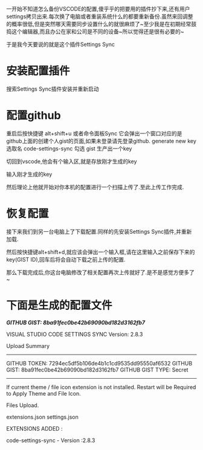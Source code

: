 一开始不知道怎么备份VSCODE的配置,傻乎乎的把要用的插件抄下来,还有用户settings拷贝出来.每次换了电脑或者重装系统什么的都要重新备份.虽然来回调整的概率很低,但是突然哪天需要同步设置什么的就很麻烦了~至少我是在初期经常鼓捣这个编辑器,而且办公在家和公司是不同的设备~所以觉得还是很有必要的~

于是我今天要说的就是这个插件Settings Sync

# 安装配置插件
搜索Settings Sync插件安装并重新启动
# 配置github
重启后按快捷键 alt+shift+u 或者命令面板Sync
它会弹出一个窗口对应的是github上面的创建个人gist的页面,如果未登录请先登录github.
 generate new key
 选取名 code-settings-sync
 勾选 gist
生产出一个key

切回到vscode,他会有个输入区,就是存放刚才生成的key

输入刚才生成的key

然后理论上他就开始对你本机的配置进行一个扫描上传了.至此上传工作完成.
 # 恢复配置



接下来我们到另一台电脑上了下载配置.同样的先安装Settings Sync插件,并重新加载.

然后按快捷键alt+shift+d,就应该会弹出一个输入框,请在这里输入之前保存下来的key(GIST ID),回车后将会自动下载之前上传的配置.

那么下载完成后,你这台电脑修改了相关配置再次上传就好了.是不是感觉方便多了~

# 下面是生成的配置文件

***GITHUB GIST: 8ba91fec0be42b69090bd182d3162fb7***


VISUAL STUDIO CODE SETTINGS SYNC 
Version: 2.8.3

Upload Summary

--------------------
GITHUB TOKEN: 7294ec5df5b106de4b1c1cd9535dd95550af6532
GITHUB GIST: 8ba91fec0be42b69090bd182d3162fb7
GITHUB GIST TYPE: Secret

--------------------

If current theme / file icon extension is not installed. Restart will be Required to Apply Theme and File Icon.


Files Upload.

extensions.json
settings.json


EXTENSIONS ADDED :

code-settings-sync - Version :2.8.3
